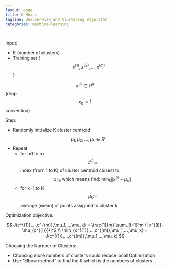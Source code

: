 ```yaml
---
layout: page
title: K-Means
tagline: Unsupervise and Clustering Algorithm
categories: machine-learning

---
```


Input:

- K (number of clusters)
- Training set {$$x^{(1)},x^{(2)},...,x^{(m)} $$}

$$x^{(i)} \in R^n$$ (drop $$x_0 = 1$$ convention)

Step:

- Randomly initialize K cluster centroid $$\mu_1, \mu_2, ..., \mu_k \in R^n $$
- Repeat
    + for i=1 to m $$c^{(i)} := $$ index (from 1 to K) of cluster centroid closest to $$x_{(i)}, \text{which means find: } \min_k \|x^{(i)}-\mu_k\|$$
    + for k=1 to K $$\mu_k := $$ average (mean) of points assigned to cluster k

Optimization objective:

$$
J(c^{(1)},...,c^{(m)},\mu_1,...,\mu_k) = \frac{1}{m} \sum_{i=1}^m \| x^{(i)}-\mu_{c^{(i)}}\|^2 \\
\min_{c^{(1)},...,c^{(m)},\mu_1,...,\mu_k} = J(c^{(1)},...,c^{(m)},\mu_1,...,\mu_k)
$$

Choosing the Number of Clusters:

- Choosing more numbers of clusters could reduce local Optimization
- Use "Elbow method" to find the K which is the numbers of clusters

